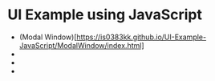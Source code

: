 # UI Example using JavaScript

- (Modal Window)[https://is0383kk.github.io/UI-Example-JavaScript/ModalWindow/index.html]
- 
- 
- 